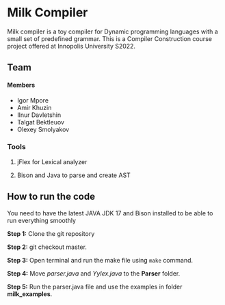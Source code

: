 # Milk Compiler
Milk compiler is a toy compiler for Dynamic programming languages with a small set of predefined grammar. This is a Compiler Construction course project offered at Innopolis University S2022.

## Team

#### Members
- Igor Mpore
- Amir Khuzin
- Ilnur Davletshin
- Talgat Bektleuov 
- Olexey Smolyakov

### Tools
1. jFlex for Lexical analyzer

2. Bison and Java to parse and create AST

## How to run the code

You need to have the latest JAVA JDK 17 and Bison installed to be able to run everything smoothly

**Step 1:** Clone the git repository

**Step 2:** git checkout master.

**Step 3:** Open terminal and run the make file using `make` command.

**Step 4:** Move *parser.java* and *Yylex.java* to the **Parser** folder.

**Step 5:** Run the parser.java file and use the examples in folder **milk_examples**.






